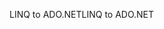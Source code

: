 <span data-ttu-id="7948b-101">LINQ to ADO.NET</span><span class="sxs-lookup"><span data-stu-id="7948b-101">LINQ to ADO.NET</span></span>